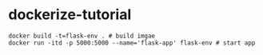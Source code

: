# dockerize-tutorial
```
docker build -t=flask-env . # build imgae
docker run -itd -p 5000:5000 --name='flask-app' flask-env # start app
```